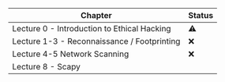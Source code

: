 | Chapter                                     | Status    |
| ------------------------------------------- | --------- |
| Lecture 0 - Introduction to Ethical Hacking | :warning: |
| Lecture 1-3 - Reconnaissance / Footprinting | :x:       |
| Lecture 4-5 Network Scanning                    | :x:       |
| Lecture 8 - Scapy                           |           |


<!--
:white_check_mark:
:x:
-->